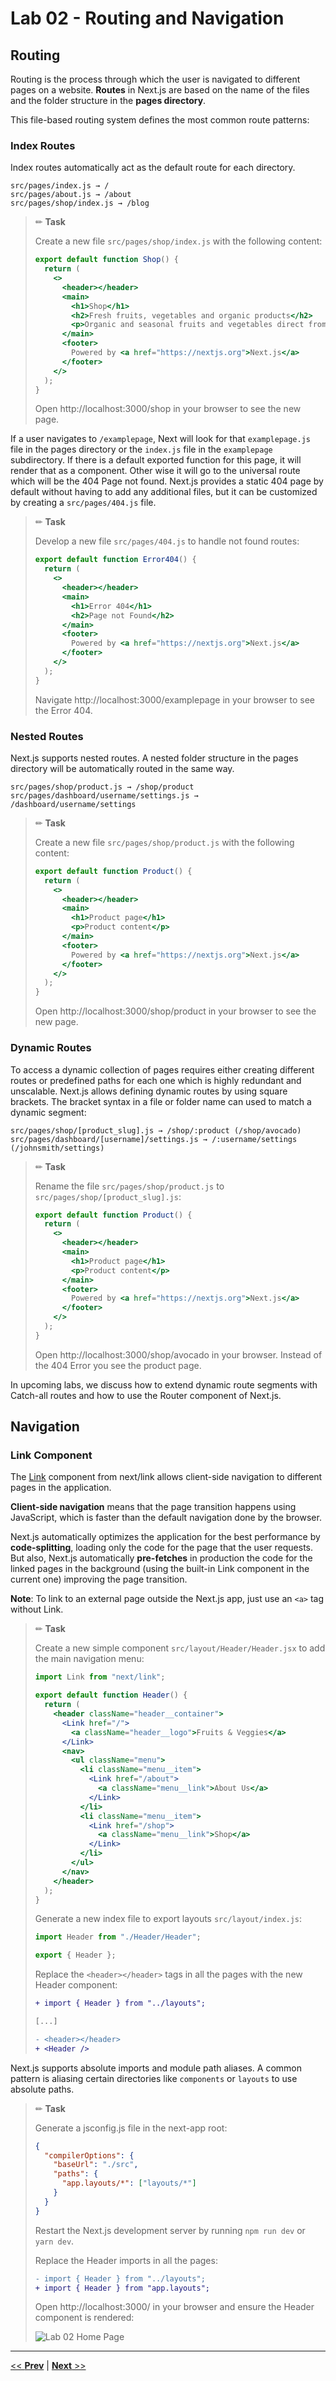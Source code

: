 # Lab 02 - Routing and Navigation

## Routing

Routing is the process through which the user is navigated to different pages on a website. **Routes** in Next.js are based on the name of the files and the folder structure in the **pages directory**.

This file-based routing system defines the most common route patterns:

### Index Routes

Index routes automatically act as the default route for each directory.

```text
src/pages/index.js → /
src/pages/about.js → /about
src/pages/shop/index.js → /blog
```

> ✏ **Task**
>
> Create a new file `src/pages/shop/index.js` with the following content:
>
> ```jsx
> export default function Shop() {
>   return (
>     <>
>       <header></header>
>       <main>
>         <h1>Shop</h1>
>         <h2>Fresh fruits, vegetables and organic products</h2>
>         <p>Organic and seasonal fruits and vegetables direct from farmers.</p>
>       </main>
>       <footer>
>         Powered by <a href="https://nextjs.org">Next.js</a>
>       </footer>
>     </>
>   );
> }
> ```
>
> Open http://localhost:3000/shop in your browser to see the new page.

If a user navigates to `/examplepage`, Next will look for that `examplepage.js` file in the pages directory or the `index.js` file in the `examplepage` subdirectory. If there is a default exported function for this page, it will render that as a component. Other wise it will go to the universal route which will be the 404 Page not found. Next.js provides a static 404 page by default without having to add any additional files, but it can be customized by creating a `src/pages/404.js` file.

> ✏ **Task**
>
> Develop a new file `src/pages/404.js` to handle not found routes:
>
> ```jsx
> export default function Error404() {
>   return (
>     <>
>       <header></header>
>       <main>
>         <h1>Error 404</h1>
>         <h2>Page not Found</h2>
>       </main>
>       <footer>
>         Powered by <a href="https://nextjs.org">Next.js</a>
>       </footer>
>     </>
>   );
> }
> ```
>
> Navigate http://localhost:3000/examplepage in your browser to see the Error 404.

### Nested Routes

Next.js supports nested routes. A nested folder structure in the pages directory will be automatically routed in the same way.

```text
src/pages/shop/product.js → /shop/product
src/pages/dashboard/username/settings.js → /dashboard/username/settings
```

> ✏ **Task**
>
> Create a new file `src/pages/shop/product.js` with the following content:
>
> ```jsx
> export default function Product() {
>   return (
>     <>
>       <header></header>
>       <main>
>         <h1>Product page</h1>
>         <p>Product content</p>
>       </main>
>       <footer>
>         Powered by <a href="https://nextjs.org">Next.js</a>
>       </footer>
>     </>
>   );
> }
> ```
>
> Open http://localhost:3000/shop/product in your browser to see the new page.

### Dynamic Routes

To access a dynamic collection of pages requires either creating different routes or predefined paths for each one which is highly redundant and unscalable. Next.js allows defining dynamic routes by using square brackets. The bracket syntax in a file or folder name can used to match a dynamic segment:

```text
src/pages/shop/[product_slug].js → /shop/:product (/shop/avocado)
src/pages/dashboard/[username]/settings.js → /:username/settings (/johnsmith/settings)
```

> ✏ **Task**
>
> Rename the file `src/pages/shop/product.js` to `src/pages/shop/[product_slug].js`:
>
> ```jsx
> export default function Product() {
>   return (
>     <>
>       <header></header>
>       <main>
>         <h1>Product page</h1>
>         <p>Product content</p>
>       </main>
>       <footer>
>         Powered by <a href="https://nextjs.org">Next.js</a>
>       </footer>
>     </>
>   );
> }
> ```
>
> Open http://localhost:3000/shop/avocado in your browser. Instead of the 404 Error you see the product page.

In upcoming labs, we discuss how to extend dynamic route segments with Catch-all routes and how to use the Router component of Next.js.

## Navigation

### Link Component

The [Link](https://nextjs.org/docs/api-reference/next/link) component from next/link allows client-side navigation to different pages in the application.

**Client-side navigation** means that the page transition happens using JavaScript, which is faster than the default navigation done by the browser.

Next.js automatically optimizes the application for the best performance by **code-splitting**, loading only the code for the page that the user requests. But also, Next.js automatically **pre-fetches** in production the code for the linked pages in the background (using the built-in Link component in the current one) improving the page transition.

**Note**: To link to an external page outside the Next.js app, just use an `<a>` tag without Link.

> ✏ **Task**
>
> Create a new simple component `src/layout/Header/Header.jsx` to add the main navigation menu:
>
> ```jsx
> import Link from "next/link";
>
> export default function Header() {
>   return (
>     <header className="header__container">
>       <Link href="/">
>         <a className="header__logo">Fruits & Veggies</a>
>       </Link>
>       <nav>
>         <ul className="menu">
>           <li className="menu__item">
>             <Link href="/about">
>               <a className="menu__link">About Us</a>
>             </Link>
>           </li>
>           <li className="menu__item">
>             <Link href="/shop">
>               <a className="menu__link">Shop</a>
>             </Link>
>           </li>
>         </ul>
>       </nav>
>     </header>
>   );
> }
> ```
>
> Generate a new index file to export layouts `src/layout/index.js`:
>
> ```js
> import Header from "./Header/Header";
>
> export { Header };
> ```
>
> Replace the `<header></header>` tags in all the pages with the new Header component:
>
> ```diff
> + import { Header } from "../layouts";
>
> [...]
>
> - <header></header>
> + <Header />
> ```

Next.js supports absolute imports and module path aliases. A common pattern is aliasing certain directories like `components` or `layouts` to use absolute paths.

> ✏ **Task**
>
> Generate a jsconfig.js file in the next-app root:
>
> ```json
> {
>   "compilerOptions": {
>     "baseUrl": "./src",
>     "paths": {
>       "app.layouts/*": ["layouts/*"]
>     }
>   }
> }
> ```
>
> Restart the Next.js development server by running `npm run dev` or `yarn dev`.
>
> Replace the Header imports in all the pages:
>
> ```diff
> - import { Header } from "../layouts";
> + import { Header } from "app.layouts";
> ```
>
> Open http://localhost:3000/ in your browser and ensure the Header component is rendered:
>
> ![Lab 02 Home Page](../../resources/images/lab02_home.png)

---

[<< **Prev**](../lab-01) | [**Next** >>](../lab-03)
